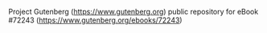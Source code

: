 Project Gutenberg (https://www.gutenberg.org) public repository
for eBook #72243 (https://www.gutenberg.org/ebooks/72243)
